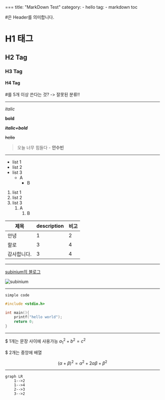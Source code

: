 ===
title: "MarkDown Test"
category:
    - hello
tag: 
    - markdown
toc




\#은 Header를 의미합니다.

# H1 태그 

## H2 Tag

### H3 Tag

#### H4 Tag


\#를 5개 이상 쓴다는 것? -> 잘못된 분류!! 


---

_italic_

**bold**

**_italic+bold_**

~~hello~~

> 오늘 너무 힘들다 - **안수빈**

---

* list 1
* list 2
* list 3
  - A
    - B

1. list 1
2. list 2
3. list 3
   1. A
      1. B

| 제목  | description | 비고  |
| -- | -- | -- |
| 안녕  | 1    | 2   |
| 할로  | 3    | 4   |
| 감사합니다. | 3 | 4



---

[subinium의 블로그](subinium.github.io)




![subinium](https://subinium.github.io/assets/images/mac_asb.jpg)

---

`simple code`

```cpp
#include <stdio.h>

int main(){
    printf("hello world");
    return 0;
}
```

---

$ 1개는 문장 사이에 사용가능
$a^2_1 + b^2 = c^2$

$ 2개는 중앙에 배열

$$(\alpha + \beta)^2 = \alpha^2 + 2 \alpha \beta + \beta^2$$

---

```mermaid
graph LR
    1-->2
    1-->4
    2-->3
    3-->2
```
